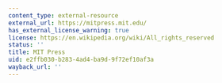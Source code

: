 ```yaml
---
content_type: external-resource
external_url: https://mitpress.mit.edu/
has_external_license_warning: true
license: https://en.wikipedia.org/wiki/All_rights_reserved
status: ''
title: MIT Press
uid: e2ffb030-b283-4ad4-ba9d-9f72ef10af3a
wayback_url: ''
---
```

